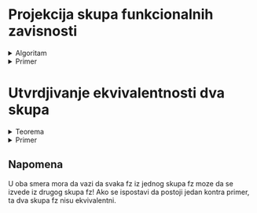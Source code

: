 # Projekcija skupa funkcionalnih zavisnosti

<details>
  <summary> Algoritam </summary> <br>
  
  - napisemo sve kombinacije polaznog skupa za kojeg pravimo projekciju
  - za svaku kombinaciju odredimo zatvarac 
  - ako u zatvaracu te kombinacije postoji obelezje(ili skup obelezja) iz polaznog skupa, zakljucujemo: **KOMBINACIJA -> OBELEZJE** tj kombinacija odredjuje to obelezje(ili taj skup obelezja)
  - ono sto posmatramo iz tog **obelezja(skupa obelezja)** su ona obelezja koja **nisu kombinacija** ali jesu obelezja iz polaznog skupa  
  - svaku trivijalnu fz ne pisemo, dovoljno je napisati samo *trivijalne* sto oznacava sve trijvijalne fz 
  
  </details>
  
<details>
  <summary> Primer </summary> <br>
  
  - polazni skup je ADF i odredili smo sve njegove kombinacije, a potom i zatvarace od svake kombinacije
  - ako pogledamo zatvarac nad AD, vidimo da dobijamo ADBCEF, gde je AD bas kombinacija, BCE nisu obelezja iz polaznog skupa, a F je obelezje iz polaznog skupa, takodje, F nije obelezje u skupu kombinacije, te zakljucujemo da AD odredjuje F
  
  ![image](https://user-images.githubusercontent.com/45834270/98126565-06173f00-1eb6-11eb-9dc7-ddf3aedd3732.png)

  
  </details>

# Utvrdjivanje ekvivalentnosti dva skupa

<details>
  <summary> Teorema </summary><br>

![image](https://user-images.githubusercontent.com/45834270/98127403-f64c2a80-1eb6-11eb-8dd5-05c619c3d3d1.png)


Iteriramo kroz svaku fz iz F1 i proveravamo da li su te fz **logicke posledice** u F2. Ako jesu, isto proverimo za sve fz i iz F2, tj da li su one logicke posledice u F1, ako jesu, skupovi funkcionalnih zavisnosti F1 i F2 su ekvivalentni. 
  
  </details>

<details>
  <summary> Primer </summary>

### Primer

  - Posmatramo recimo, prvu fz iz F2, sto je A->D
  - Proveravamo da li je ona [logicka posledica](https://github.com/FTN-E2-materials/BazePodataka2/tree/main/baze2%5B20-21%5D/vezbe/v1) nad F1 
  - Posto utvrdujemo da jeste, prelazimo na sledecu fz iz F2, sto je DB->A i opet proveravamo da li je ona logicka posledica u F1
  - itd...

![image](https://user-images.githubusercontent.com/45834270/98127855-783c5380-1eb7-11eb-9cc5-bce410ee08f7.png)

  
  </details>



## Napomena

U oba smera mora da vazi da svaka fz iz jednog skupa fz moze da se izvede iz drugog skupa fz! Ako se ispostavi da postoji jedan kontra primer, ta dva skupa fz nisu ekvivalentni.
